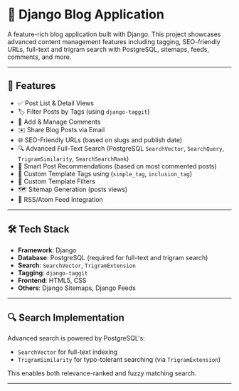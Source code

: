 # 📝 Django Blog Application

A feature-rich blog application built with Django. This project showcases advanced content management features including tagging, SEO-friendly URLs, full-text and trigram search with PostgreSQL, sitemaps, feeds, comments, and more.

---

## 🚀 Features

- ✅ Post List & Detail Views
- 🏷️ Filter Posts by Tags (using `django-taggit`)
- 💬 Add & Manage Comments
- ✉️ Share Blog Posts via Email
- 🌐 SEO-Friendly URLs (based on slugs and publish date)
- 🔍 Advanced Full-Text Search (PostgreSQL `SearchVector`, `SearchQuery`, `TrigramSimilarity`, `SearchSearchRank`)
- 🧠 Smart Post Recommendations (based on most commented posts)
- 🔖 Custom Template Tags using (`simple_tag`, `inclusion_tag`)
- 🧹 Custom Template Filters
- 🗺️ Sitemap Generation (posts views)
- 📡 RSS/Atom Feed Integration

---

## 🛠️ Tech Stack

- **Framework**: Django
- **Database**: PostgreSQL (required for full-text and trigram search)
- **Search**: `SearchVector`, `TrigramExtension`
- **Tagging**: `django-taggit`
- **Frontend**: HTML5, CSS
- **Others**: Django Sitemaps, Django Feeds

---

## 🔍 Search Implementation

Advanced search is powered by PostgreSQL's:

- `SearchVector` for full-text indexing
- `TrigramSimilarity` for typo-tolerant searching (via `TrigramExtension`)

This enables both relevance-ranked and fuzzy matching search.

---
